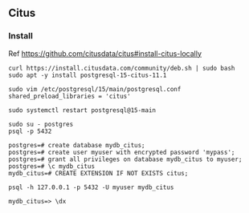 ## Citus

### Install

Ref https://github.com/citusdata/citus#install-citus-locally

```
curl https://install.citusdata.com/community/deb.sh | sudo bash
sudo apt -y install postgresql-15-citus-11.1
```

```
sudo vim /etc/postgresql/15/main/postgresql.conf
shared_preload_libraries = 'citus'

sudo systemctl restart postgresql@15-main
```

```
sudo su - postgres
psql -p 5432

postgres=# create database mydb_citus;
postgres=# create user myuser with encrypted password 'mypass';
postgres=# grant all privileges on database mydb_citus to myuser;
postgres=# \c mydb_citus
mydb_citus=# CREATE EXTENSION IF NOT EXISTS citus;
```

```
psql -h 127.0.0.1 -p 5432 -U myuser mydb_citus

mydb_citus=> \dx
```
